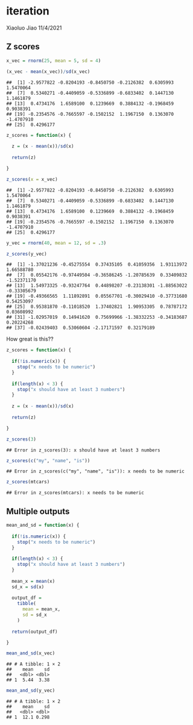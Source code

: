 iteration
================
Xiaoluo Jiao
11/4/2021

## Z scores

``` r
x_vec = rnorm(25, mean = 5, sd = 4)

(x_vec - mean(x_vec))/sd(x_vec)
```

    ##  [1] -2.9577822 -0.8204193 -0.8450750 -0.2126382  0.6305993  1.5470064
    ##  [7]  0.5340271 -0.4409059 -0.5336899 -0.6833402  0.1447130  1.1461879
    ## [13]  0.4734176  1.6589100  0.1239669  0.3884132 -0.1968459  0.9038391
    ## [19] -0.2354576 -0.7665597 -0.1502152  1.1967150  0.1363070 -1.4707910
    ## [25]  0.4296177

``` r
z_scores = function(x) {
  
  z = (x - mean(x))/sd(x)
  
  return(z)

}

z_scores(x = x_vec)
```

    ##  [1] -2.9577822 -0.8204193 -0.8450750 -0.2126382  0.6305993  1.5470064
    ##  [7]  0.5340271 -0.4409059 -0.5336899 -0.6833402  0.1447130  1.1461879
    ## [13]  0.4734176  1.6589100  0.1239669  0.3884132 -0.1968459  0.9038391
    ## [19] -0.2354576 -0.7665597 -0.1502152  1.1967150  0.1363070 -1.4707910
    ## [25]  0.4296177

``` r
y_vec = rnorm(40, mean = 12, sd = .3)

z_scores(y_vec)
```

    ##  [1] -1.37021236 -0.45275554  0.37435105  0.41059356  1.93113972  1.66588780
    ##  [7]  0.05542176 -0.97449504 -0.36586245 -1.20785639  0.33409832 -1.52371170
    ## [13]  1.54973325 -0.93247764  0.44898207 -0.23138301 -1.88563022 -0.33305679
    ## [19] -0.49366565  1.11892891  0.05567701 -0.30029410 -0.37731680  0.54253097
    ## [25]  0.95381870 -0.11018520  1.37402821  1.90953305  0.78787172  0.03608992
    ## [31] -1.02957019  0.14941620  0.75699966 -1.38332253 -0.34183687  0.20224268
    ## [37] -0.02439403  0.53060604 -2.17171597  0.32179189

How great is this??

``` r
z_scores = function(x) {
  
  if(!is.numeric(x)) {
    stop("x needs to be numeric")
  }
  
  if(length(x) < 3) {
    stop("x should have at least 3 numbers")
  }
  
  z = (x - mean(x))/sd(x)
  
  return(z)

}
```

``` r
z_scores(3)
```

    ## Error in z_scores(3): x should have at least 3 numbers

``` r
z_scores(c("my", "name", "is"))
```

    ## Error in z_scores(c("my", "name", "is")): x needs to be numeric

``` r
z_scores(mtcars)
```

    ## Error in z_scores(mtcars): x needs to be numeric

## Multiple outputs

``` r
mean_and_sd = function(x) {
  
  if(!is.numeric(x)) {
    stop("x needs to be numeric")
  }
  
  if(length(x) < 3) {
    stop("x should have at least 3 numbers")
  }
  
  mean_x = mean(x)
  sd_x = sd(x)
  
  output_df = 
    tibble(
      mean = mean_x,
      sd = sd_x
    )
  
  return(output_df)

}

mean_and_sd(x_vec)
```

    ## # A tibble: 1 × 2
    ##    mean    sd
    ##   <dbl> <dbl>
    ## 1  5.44  3.38

``` r
mean_and_sd(y_vec)
```

    ## # A tibble: 1 × 2
    ##    mean    sd
    ##   <dbl> <dbl>
    ## 1  12.1 0.298
